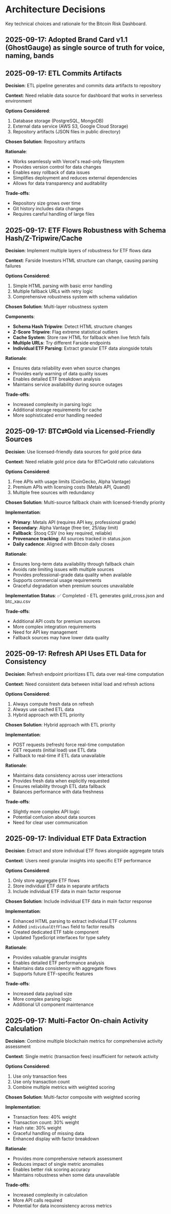 # Architecture Decisions

Key technical choices and rationale for the Bitcoin Risk Dashboard.

## 2025-09-17: Adopted Brand Card v1.1 (GhostGauge) as single source of truth for voice, naming, bands

## 2025-09-17: ETL Commits Artifacts

**Decision**: ETL pipeline generates and commits data artifacts to repository

**Context**: Need reliable data source for dashboard that works in serverless environment

**Options Considered**:
1. Database storage (PostgreSQL, MongoDB)
2. External data service (AWS S3, Google Cloud Storage)
3. Repository artifacts (JSON files in public directory)

**Chosen Solution**: Repository artifacts

**Rationale**:
- Works seamlessly with Vercel's read-only filesystem
- Provides version control for data changes
- Enables easy rollback of data issues
- Simplifies deployment and reduces external dependencies
- Allows for data transparency and auditability

**Trade-offs**:
- Repository size grows over time
- Git history includes data changes
- Requires careful handling of large files

## 2025-09-17: ETF Flows Robustness with Schema Hash/Z-Tripwire/Cache

**Decision**: Implement multiple layers of robustness for ETF flows data

**Context**: Farside Investors HTML structure can change, causing parsing failures

**Options Considered**:
1. Simple HTML parsing with basic error handling
2. Multiple fallback URLs with retry logic
3. Comprehensive robustness system with schema validation

**Chosen Solution**: Multi-layer robustness system

**Components**:
- **Schema Hash Tripwire**: Detect HTML structure changes
- **Z-Score Tripwire**: Flag extreme statistical outliers
- **Cache System**: Store raw HTML for fallback when live fetch fails
- **Multiple URLs**: Try different Farside endpoints
- **Individual ETF Parsing**: Extract granular ETF data alongside totals

**Rationale**:
- Ensures data reliability even when source changes
- Provides early warning of data quality issues
- Enables detailed ETF breakdown analysis
- Maintains service availability during source outages

**Trade-offs**:
- Increased complexity in parsing logic
- Additional storage requirements for cache
- More sophisticated error handling needed

## 2025-09-17: BTC⇄Gold via Licensed-Friendly Sources

**Decision**: Use licensed-friendly data sources for gold price data

**Context**: Need reliable gold price data for BTC⇄Gold ratio calculations

**Options Considered**:
1. Free APIs with usage limits (CoinGecko, Alpha Vantage)
2. Premium APIs with licensing costs (Metals API, Quandl)
3. Multiple free sources with redundancy

**Chosen Solution**: Multi-source fallback chain with licensed-friendly priority

**Implementation**:
- **Primary**: Metals API (requires API key, professional grade)
- **Secondary**: Alpha Vantage (free tier, 25/day limit)
- **Fallback**: Stooq CSV (no key required, reliable)
- **Provenance tracking**: All sources tracked in status.json
- **Daily cadence**: Aligned with Bitcoin daily closes

**Rationale**:
- Ensures long-term data availability through fallback chain
- Avoids rate limiting issues with multiple sources
- Provides professional-grade data quality when available
- Supports commercial usage requirements
- Graceful degradation when premium sources unavailable

**Implementation Status**: ✅ Completed - ETL generates gold_cross.json and btc_xau.csv

**Trade-offs**:
- Additional API costs for premium sources
- More complex integration requirements
- Need for API key management
- Fallback sources may have lower data quality

## 2025-09-17: Refresh API Uses ETL Data for Consistency

**Decision**: Refresh endpoint prioritizes ETL data over real-time computation

**Context**: Need consistent data between initial load and refresh actions

**Options Considered**:
1. Always compute fresh data on refresh
2. Always use cached ETL data
3. Hybrid approach with ETL priority

**Chosen Solution**: Hybrid approach with ETL priority

**Implementation**:
- POST requests (refresh) force real-time computation
- GET requests (initial load) use ETL data
- Fallback to real-time if ETL data unavailable

**Rationale**:
- Maintains data consistency across user interactions
- Provides fresh data when explicitly requested
- Ensures reliability through ETL data fallback
- Balances performance with data freshness

**Trade-offs**:
- Slightly more complex API logic
- Potential confusion about data sources
- Need for clear user communication

## 2025-09-17: Individual ETF Data Extraction

**Decision**: Extract and store individual ETF flows alongside aggregate totals

**Context**: Users need granular insights into specific ETF performance

**Options Considered**:
1. Only store aggregate ETF flows
2. Store individual ETF data in separate artifacts
3. Include individual ETF data in main factor response

**Chosen Solution**: Include individual ETF data in main factor response

**Implementation**:
- Enhanced HTML parsing to extract individual ETF columns
- Added `individualEtfFlows` field to factor results
- Created dedicated ETF table component
- Updated TypeScript interfaces for type safety

**Rationale**:
- Provides valuable granular insights
- Enables detailed ETF performance analysis
- Maintains data consistency with aggregate flows
- Supports future ETF-specific features

**Trade-offs**:
- Increased data payload size
- More complex parsing logic
- Additional UI component maintenance

## 2025-09-17: Multi-Factor On-chain Activity Calculation

**Decision**: Combine multiple blockchain metrics for comprehensive activity assessment

**Context**: Single metric (transaction fees) insufficient for network activity

**Options Considered**:
1. Use only transaction fees
2. Use only transaction count
3. Combine multiple metrics with weighted scoring

**Chosen Solution**: Multi-factor composite with weighted scoring

**Implementation**:
- Transaction fees: 40% weight
- Transaction count: 30% weight  
- Hash rate: 30% weight
- Graceful handling of missing data
- Enhanced display with factor breakdown

**Rationale**:
- Provides more comprehensive network assessment
- Reduces impact of single metric anomalies
- Enables better risk scoring accuracy
- Maintains robustness when some data unavailable

**Trade-offs**:
- Increased complexity in calculation
- More API calls required
- Potential for data inconsistency across metrics
